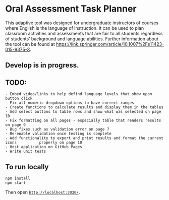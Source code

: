 # Oral Assessment Task Planner

This adaptive tool was designed for undergraduate instructors of courses where English is the language of instruction. It can be used to plan classroom activities and assessments that are fair to all students regardless of students’ background and language abilities. Further information about the tool can be found at https://link.springer.com/article/10.1007%2Fs11423-015-9375-8.

## Develop is in progress. 

## TODO: 
    - Embed video/links to help defind language levels that show upon button click
    - Fix all numeric dropdown options to have correct ranges
    - Create functions to calculate results and display them in the tables
    - Add select buttons to table rows and show what was selected on page 10
    - Fix formatting on all pages - especially table that renders results on page 9
    - Bug fixes such as validation error on page 7
    - Re-enable validation once testing is complete 
    - Add functionality to export and print results and format the current icons          properly on page 10
    - Host application on GitHub Pages
    - Write unit tests



## To run locally

```
npm install
npm start
```

Then open [`http://localhost:3030/`](http://localhost:3030/).